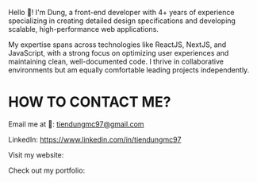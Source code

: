 Hello 👋!
I'm Dung, a front-end developer with 4+ years of experience specializing in creating detailed design specifications and developing scalable, high-performance web applications. 

My expertise spans across technologies like ReactJS, NextJS, and JavaScript, with a strong focus on optimizing user experiences and maintaining clean, well-documented code. I thrive in collaborative environments but am equally comfortable leading projects independently.

# HOW TO CONTACT ME?
Email me at 📧: tiendungmc97@gmail.com

LinkedIn: https://www.linkedin.com/in/tiendungmc97

Visit my website: 

Check out my portfolio: 

